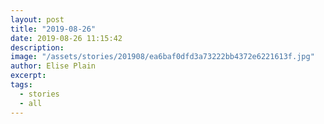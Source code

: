 ```yaml
---
layout: post
title: "2019-08-26"
date: 2019-08-26 11:15:42
description: 
image: "/assets/stories/201908/ea6baf0dfd3a73222bb4372e6221613f.jpg"
author: Elise Plain
excerpt: 
tags: 
  - stories
  - all
---
```



<p></p>
